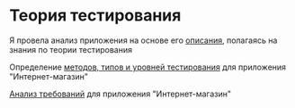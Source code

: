 # Теория тестирования

Я провела анализ приложения на основе его [описания](https://docs.google.com/document/d/1pI4AkQ5eHTGw5YDL_uTpP_L-M1aQz_ehFrZgntw9lG4/edit?usp=sharing), полагаясь на знания по теории тестирования

Определение [методов, типов и уровней тестирования](https://docs.google.com/spreadsheets/d/1bfcMfQKD3JZ9FDg51iwZE25z_S6UNx1UnUAj4sxtXV8/edit?usp=sharing) для приложения "Интернет-магазин"

[Анализ требований](https://docs.google.com/spreadsheets/d/1bIMFmZ2MykaB0dMD87kGQWLGifSwfjDkEOxBgQMZxJs/edit?usp=sharing) для приложения "Интернет-магазин"
